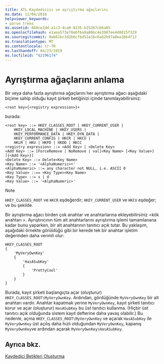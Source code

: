 ```yaml
---
title: ATL Kaydedicisi ve ayrıştırma ağaçlarını
ms.date: 11/04/2016
helpviewer_keywords:
- parse trees
ms.assetid: 668ce2dd-a1c3-4ca0-8135-b25267cb6a85
ms.openlocfilehash: e1aea573e78e6f6a9a86bc4e3987ee448815f329
ms.sourcegitcommit: 0ab61bc3d2b6cfbd52a16c6ab2b97a8ea1864f12
ms.translationtype: MT
ms.contentlocale: tr-TR
ms.lasthandoff: 04/23/2019
ms.locfileid: "62196174"
---
```

# <a name="understanding-parse-trees"></a>Ayrıştırma ağaçlarını anlama

Bir veya daha fazla ayrıştırma ağaçlarını her ayrıştırma ağacı aşağıdaki biçime sahip olduğu kayıt şirketi betiğinizi içinde tanımlayabilirsiniz:

```
<root key>{<registry expression>}+
```

burada:

```
<root key> ::= HKEY_CLASSES_ROOT | HKEY_CURRENT_USER |
    HKEY_LOCAL_MACHINE | HKEY_USERS |
    HKEY_PERFORMANCE_DATA | HKEY_DYN_DATA |
    HKEY_CURRENT_CONFIG | HKCR | HKCU |
    HKLM | HKU | HKPD | HKDD | HKCC
<registry expression> ::= <Add Key> | <Delete Key>
<Add Key> ::= [ForceRemove | NoRemove | val]<Key Name> [<Key Value>][{<Add Key>}]
<Delete Key> ::= Delete<Key Name>
<Key Name> ::= '<AlphaNumeric>+'
<AlphaNumeric> ::= any character not NULL, i.e. ASCII 0
<Key Value> ::== <Key Type><Key Name>
<Key Type> ::= s | d
<Key Value> ::= '<AlphaNumeric>'
```

> [!NOTE]
> `HKEY_CLASSES_ROOT` ve `HKCR` eşdeğerdir; `HKEY_CURRENT_USER` ve `HKCU` eşdeğer; ve bu şekilde.

Bir ayrıştırma ağacı birden çok anahtar ve anahtarlarına ekleyebilirsiniz \<kök anahtarı >. Ayrıştırıcının tüm alt anahtarlarını ayrıştırma işlemi tamamlanana kadar bunu yaparken, bir alt anahtarının tanıtıcı açık tutar. Bu yaklaşım, aşağıdaki örnekte görüldüğü gibi bir kerede tek bir anahtar işletim değerinden daha verimli olur:

```
HKEY_CLASSES_ROOT
{
    'MyVeryOwnKey'
    {
        'HasASubKey'
        {
            'PrettyCool'
        }
    }
}
```

Burada, kayıt şirketi başlangıçta açar (oluşturur) `HKEY_CLASSES_ROOT\MyVeryOwnKey`. Ardından, gördüğünde `MyVeryOwnKey` bir alt anahtarı vardır. Anahtar kapatmak yerine `MyVeryOwnKey`, kayıt şirketi tanıtıcı korur ve açar (oluşturur) `HasASubKey` bu üst tanıtıcı kullanma. (Hiçbir üst tanıtıcı açık olduğunda sistem kayıt defterine daha yavaş olabilir.) Bu nedenle, açma `HKEY_CLASSES_ROOT\MyVeryOwnKey` ve açarak `HasASubKey` ile `MyVeryOwnKey` üst açılış daha hızlı olduğundan `MyVeryOwnKey`, kapanış `MyVeryOwnKey`ve ardından açarak `MyVeryOwnKey\HasASubKey`.

## <a name="see-also"></a>Ayrıca bkz.

[Kaydedici Betikleri Oluşturma](../atl/creating-registrar-scripts.md)
